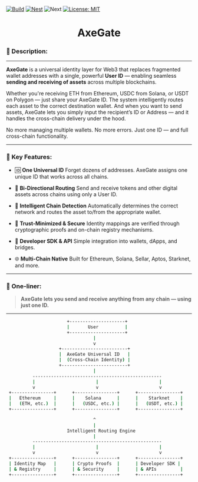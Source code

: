 [![Build](https://github.com/0xAXE/axe/actions/workflows/contract.yml/badge.svg)](https://github.com/0xAXE/axe/actions/workflows/contract.yml) [![Nest](https://github.com/0xAXE/axe/actions/workflows/backend.yml/badge.svg)](https://github.com/0xAXE/axe/actions/workflows/backend.yml) ![Next](https://deploy-badge.vercel.app/?url=https://axe-psi.vercel.app/&name=Next) [![License: MIT](https://img.shields.io/badge/License-MIT-yellow.svg)](https://opensource.org/licenses/MIT)

<h1 align="center"> AxeGate </h1>

### 🔹 Description:

---

**AxeGate** is a universal identity layer for Web3 that replaces fragmented wallet addresses with a single, powerful **User ID** — enabling seamless **sending and receiving of assets** across multiple blockchains.

Whether you're receiving ETH from Ethereum, USDC from Solana, or USDT on Polygon — just share your AxeGate ID. The system intelligently routes each asset to the correct destination wallet. And when you want to send assets, AxeGate lets you simply input the recipient’s ID or Address — and it handles the cross-chain delivery under the hood.

No more managing multiple wallets. No more errors. Just one ID — and full cross-chain functionality.

---

### 🔹 Key Features:

- 🆔 **One Universal ID**
  Forget dozens of addresses. AxeGate assigns one unique ID that works across all chains.

- 🔁 **Bi-Directional Routing**
  Send and receive tokens and other digital assets across chains using only a User ID.

- 🧠 **Intelligent Chain Detection**
  Automatically determines the correct network and routes the asset to/from the appropriate wallet.

- 🔐 **Trust-Minimized & Secure**
  Identity mappings are verified through cryptographic proofs and on-chain registry mechanisms.

- 🔧 **Developer SDK & API**
  Simple integration into wallets, dApps, and bridges.

- 🌐 **Multi-Chain Native**
  Built for Ethereum, Solana, Sellar, Aptos, Starknet, and more.

---

### 🔹 One-liner:

> **AxeGate lets you send and receive anything from any chain — using just one ID.**

---

```bash
                       +---------------------+
                       |       User          |
                       +---------------------+
                                 |
                                 v
                    +-------------------------+
                    |  AxeGate Universal ID   |
                    |  (Cross-Chain Identity) |
                    +-------------------------+
                                 |
          -------------------------------------------------
          |                       |                       |
          v                       v                       v
 +----------------+      +----------------+      +----------------+
 |   Ethereum     |      |    Solana      |      |    Starknet    |
 |   (ETH, etc.)  |      |   (USDC, etc.) |      |   (USDT, etc.) |
 +----------------+      +----------------+      +----------------+

                                 ^
                                 |
                       Intelligent Routing Engine
                                 |
          -------------------------------------------------
          |                       |                       |
          v                       v                       v
 +----------------+      +----------------+      +----------------+
 | Identity Map   |      | Crypto Proofs  |      | Developer SDK |
 | & Registry     |      | & Security     |      | & APIs         |
 +----------------+      +----------------+      +----------------+


```

